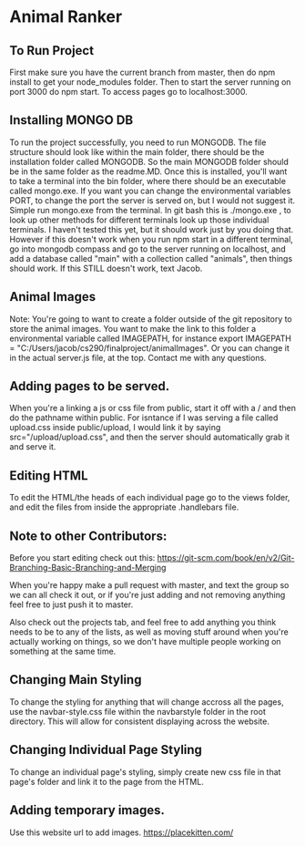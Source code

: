# Animal Ranker

## To Run Project
First make sure you have the current branch from master, then do npm install to get your node_modules folder. Then to start the server running on port 3000 do npm start.
To access pages go to localhost:3000.

## Installing MONGO DB
To run the project successfully, you need to run MONGODB. The file structure should look like within the main folder, there should be the installation folder called MONGODB. So the main MONGODB folder should be in the same folder as the readme.MD. Once this is installed, you'll want to take a terminal into the bin folder, where there should be an executable called mongo.exe. If you want you can change the environmental variables PORT, to change the port the server is served on, but I would not suggest it. Simple run mongo.exe from the terminal. In git bash this is ./mongo.exe , to look up other methods for different terminals look up those individual terminals. I haven't tested this yet, but it should work just by you doing that. However if this doesn't work when you run npm start in a different terminal, go into mongodb compass and go to the server running on localhost, and add a database called "main" with a collection called "animals", then things should work. If this STILL doesn't work, text Jacob.

## Animal Images
Note: You're going to want to create a folder outside of the git repository to store the animal images. You want to make the link to this folder a environmental variable called IMAGEPATH, for instance export IMAGEPATH =  "C:/Users/jacob/cs290/finalproject/animalImages". Or you can change it in the actual server.js file, at the top. Contact me with any questions.

## Adding pages to be served.
When you're a linking a js or css file from public, start it off with a / and then do the pathname within public. For isntance if I was serving a file called upload.css inside public/upload, I would link it by saying src="/upload/upload.css", and then the server should automatically grab it and serve it. 

## Editing HTML
To edit the HTML/the heads of each individual page go to the views folder, and edit the files from inside the appropriate .handlebars file.

## Note to other Contributors:
Before you start editing check out this: https://git-scm.com/book/en/v2/Git-Branching-Basic-Branching-and-Merging

When you're happy make a pull request with master, and text the group so we can all check it out, or if you're just adding and not removing anything feel free to just push it to master.

Also check out the projects tab, and feel free to add anything you think needs to be to any of the lists, as well as moving stuff around when you're actually working on things, so we don't have multiple people working on something at the same time.
## Changing Main Styling
To change the styling for anything that will change accross all the pages, use the navbar-style.css file within the navbarstyle folder in the root directory. This will allow for consistent displaying across the website.

## Changing Individual Page Styling
To change an individual page's styling, simply create new css file in that page's folder and link it to the page from the HTML.

## Adding temporary images.
Use this website url to add images. https://placekitten.com/

